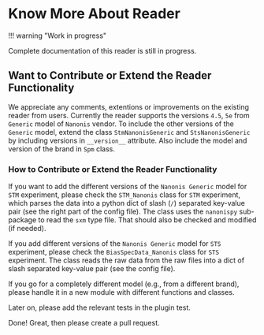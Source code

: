 # Know More About Reader

!!! warning "Work in progress"

Complete documentation of this reader is still in progress.

## Want to Contribute or Extend the Reader Functionality
We appreciate any comments, extentions or improvements on the existing reader from users. Currently the reader supports the versions `4.5`, `5e` from `Generic` model of `Nanonis` vendor. To include the other versions of the `Generic` model, extend the class `StmNanonisGeneric` and `StsNanonisGeneric` by including versions in `__version__` attribute. Also include the model and version of the brand in `Spm` class. 
### How to Contribute or Extend the Reader Functionality
If you want to add the different versions of the `Nanonis Generic` model for `STM` experiment, please check the `STM_Nanonis` class for `STM` experiment, which parses the data into a python dict of slash (`/`) separated key-value pair (see the right part of the config file). The class uses the `nanonispy` sub-package to read the `sxm` type file. That should also be checked and modified (if needed).

If you add different versions of the `Nanonis Generic` model for `STS` experiment, please check the `BiasSpecData_Nanonis` class for `STS` experiment. The class reads the raw data from the raw files into a dict of slash separated key-value pair (see the config file). 

If you go for a completely different model (e.g., from a different brand), please handle it in a new module with different functions and classes. 

Later on, please add the relevant tests in the plugin test.

Done! Great, then please create a pull request.
